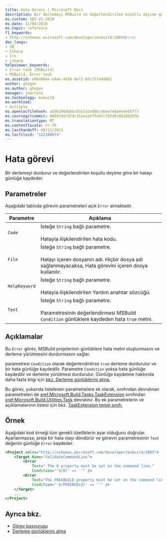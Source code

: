 ```yaml
---
title: Hata Görevi | Microsoft Docs
description: Bir derlemeyi MSBuild ve değerlendirilen koşullu deyime göre bir hatayı günlüğe günlük kaydı yapmak için MSBuild Error görevini kullanın.
ms.custom: SEO-VS-2020
ms.date: 11/04/2016
ms.topic: reference
f1_keywords:
- http://schemas.microsoft.com/developer/msbuild/2003#Error
dev_langs:
- VB
- CSharp
- C++
- jsharp
helpviewer_keywords:
- Error task [MSBuild]
- MSBuild, Error task
ms.assetid: e96a90ee-a8ae-4e5b-8ef2-b5cf5fedd8b2
author: ghogen
ms.author: ghogen
manager: jmartens
ms.technology: msbuild
ms.workload:
- multiple
ms.openlocfilehash: ad3b206dbbbc65b2a3a08bc4bee7e8a4e4e85773
ms.sourcegitcommit: 68897da7d74c31ae1ebf5d47c7b5ddc9b108265b
ms.translationtype: MT
ms.contentlocale: tr-TR
ms.lasthandoff: 08/13/2021
ms.locfileid: "122108973"
---
```

# <a name="error-task"></a>Hata görevi

Bir derlemeyi durdurur ve değerlendirilen koşullu deyime göre bir hatayı günlüğe kaydeder.

## <a name="parameters"></a>Parametreler

Aşağıdaki tabloda görevin parametreleri açık `Error` almaktadır.

| Parametre | Açıklama |
|---------------| - |
| `Code` | İsteğe `String` bağlı parametre.<br /><br /> Hatayla ilişkilendirilen hata kodu. |
| `File` | İsteğe `String` bağlı parametre.<br /><br /> Hatayı içeren dosyanın adı. Hiçbir dosya adı sağlanmayacaksa, Hata görevini içeren dosya kullanılır. |
| `HelpKeyword` | İsteğe `String` bağlı parametre.<br /><br /> Hatayla ilişkilendirilen Yardım anahtar sözcüğü. |
| `Text` | İsteğe `String` bağlı parametre.<br /><br /> Parametresinin değerlendirmesi MSBuild `Condition` günlüklere kaydeden hata `true` metni. |

## <a name="remarks"></a>Açıklamalar

Bu `Error` görev, MSBuild projelerinin günlüklere hata metni oluşturmasını ve derleme yürütmesini durdurmasını sağlar.

parametresi `Condition` olarak değerlendirilirse `true` derleme durdurulur ve bir hata günlüğe kaydedilir. Parametre `Condition` yoksa hata günlüğe kaydedilir ve derleme yürütmesi durdurulur. Günlüğe kaydetme hakkında daha fazla bilgi için [bkz. Derleme günlüklerini alma.](../msbuild/obtaining-build-logs-with-msbuild.md)

Bu görev, yukarıda listelenen parametrelere ek olarak, sınıfından devralınan parametreleri de <xref:Microsoft.Build.Tasks.TaskExtension> sınıfından <xref:Microsoft.Build.Utilities.Task> devralınır. Bu ek parametrelerin ve açıklamalarının listesi için bkz. [TaskExtension temel sınıfı.](../msbuild/taskextension-base-class.md)

## <a name="example"></a>Örnek

Aşağıdaki kod örneği tüm gerekli özelliklerin ayar olduğunu doğrular. Ayarlanmazsa, proje bir hata olayı döndürür ve görevin parametresinin `Text` değerini günlüğe `Error` kaydeder.

```xml
<Project xmlns="http://schemas.microsoft.com/developer/msbuild/2003">
    <Target Name="ValidateCommandLine">
        <Error
            Text=" The 0 property must be set on the command line."
            Condition="'$(0)' == ''" />
        <Error
            Text="The FREEBUILD property must be set on the command line."
            Condition="'$(FREEBUILD)' == ''" />
    </Target>
    ...
</Project>
```

## <a name="see-also"></a>Ayrıca bkz.

- [Görev başvurusu](../msbuild/msbuild-task-reference.md)
- [Derleme günlüklerini alma](../msbuild/obtaining-build-logs-with-msbuild.md)
